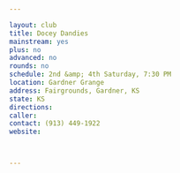 ```yaml
---

layout: club
title: Docey Dandies
mainstream: yes
plus: no
advanced: no
rounds: no
schedule: 2nd &amp; 4th Saturday, 7:30 PM
location: Gardner Grange
address: Fairgrounds, Gardner, KS
state: KS
directions: 
caller: 
contact: (913) 449-1922
website: 



---
```


